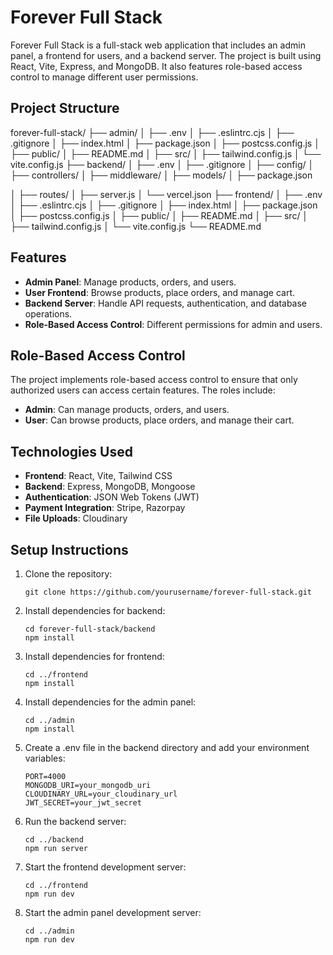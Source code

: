 # Forever Full Stack

Forever Full Stack is a full-stack web application that includes an admin panel, a frontend for users, and a backend server. The project is built using React, Vite, Express, and MongoDB. It also features role-based access control to manage different user permissions.

## Project Structure
forever-full-stack/ 
├── admin/ 
│ ├── .env 
│ ├── .eslintrc.cjs 
│ ├── .gitignore 
│ ├── index.html 
│ ├── package.json 
│ ├── postcss.config.js 
│ ├── public/ 
│ ├── README.md 
│ ├── src/ 
│ ├── tailwind.config.js 
│ └── vite.config.js 
├── backend/ 
│ ├── .env 
│ ├── .gitignore 
│ ├── config/ 
│ ├── controllers/ 
│ ├── middleware/ 
│ ├── models/ 
│ ├── package.json 

│ ├── routes/ 
│ ├── server.js 
│ └── vercel.json 
├── frontend/ 
│ ├── .env 
│ ├── .eslintrc.cjs 
│ ├── .gitignore 
│ ├── index.html 
│ ├── package.json 
│ ├── postcss.config.js 
│ ├── public/ 
│ ├── README.md 
│ ├── src/ 
│ ├── tailwind.config.js 
│ └── vite.config.js 
└── README.md


## Features

- **Admin Panel**: Manage products, orders, and users.
- **User Frontend**: Browse products, place orders, and manage cart.
- **Backend Server**: Handle API requests, authentication, and database operations.
- **Role-Based Access Control**: Different permissions for admin and users.

## Role-Based Access Control

The project implements role-based access control to ensure that only authorized users can access certain features. The roles include:

- **Admin**: Can manage products, orders, and users.
- **User**: Can browse products, place orders, and manage their cart.

## Technologies Used

- **Frontend**: React, Vite, Tailwind CSS
- **Backend**: Express, MongoDB, Mongoose
- **Authentication**: JSON Web Tokens (JWT)
- **Payment Integration**: Stripe, Razorpay
- **File Uploads**: Cloudinary

## Setup Instructions

1. Clone the repository:
   ```
   git clone https://github.com/yourusername/forever-full-stack.git
   ```

2. Install dependencies for backend:
    ```
    cd forever-full-stack/backend
    npm install
    ```

3. Install dependencies for frontend:
    ```
    cd ../frontend
    npm install
    ```

4. Install dependencies for the admin panel:
    ```
    cd ../admin
    npm install
    ```

5. Create a .env file in the backend directory and add your environment variables:
    ```
    PORT=4000
    MONGODB_URI=your_mongodb_uri
    CLOUDINARY_URL=your_cloudinary_url
    JWT_SECRET=your_jwt_secret
    ```

6. Run the backend server:
    ```
    cd ../backend
    npm run server
    ```

7. Start the frontend development server:
    ```
    cd ../frontend
    npm run dev
    ```

8. Start the admin panel development server:
    ```
    cd ../admin
    npm run dev
    ```